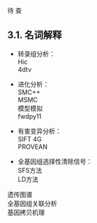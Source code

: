 待    查  
## 3.1. 名词解释  
- 转录组分析：  
Hic  
4dtv  
  
- 进化分析：  
SMC++  
MSMC  
模型模拟  
fwdpy11  
  
- 有害变异分析：  
SIFT 4G  
PROVEAN  
  
- 全基因组选择性清除信号：  
SFS方法  
LD方法  
  
遗传图谱  
全基因组关联分析  
基因拷贝机理  
